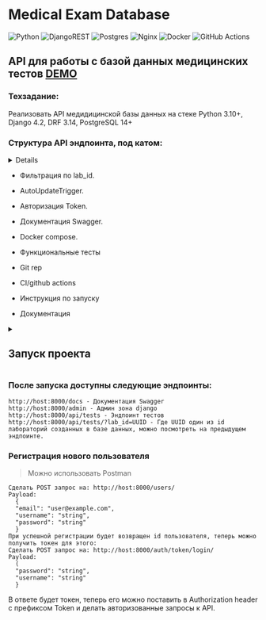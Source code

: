  # Medical Exam Database
  
  ![Python](https://img.shields.io/badge/python-3670A0?style=for-the-badge&logo=python&logoColor=ffdd54)
  ![DjangoREST](https://img.shields.io/badge/DJANGO-REST-ff1709?style=for-the-badge&logo=django&logoColor=white&color=ff1709&labelColor=gray) 
  ![Postgres](https://img.shields.io/badge/postgres-%23316192.svg?style=for-the-badge&logo=postgresql&logoColor=white)
  ![Nginx](https://img.shields.io/badge/nginx-%23009639.svg?style=for-the-badge&logo=nginx&logoColor=white)
  ![Docker](https://img.shields.io/badge/docker-%230db7ed.svg?style=for-the-badge&logo=docker&logoColor=white)
  ![GitHub Actions](https://img.shields.io/badge/github%20actions-%232671E5.svg?style=for-the-badge&logo=githubactions&logoColor=white)


## API для работы с базой данных медицинских тестов [DEMO](http://medtest.ddns.net)


### Техзадание:
Реализовать API медидицинской базы данных на стеке Python 3.10+, Django 4.2, DRF 3.14, PostgreSQL 14+

### Структура API эндпоинта, под катом:

<details>

```json

{
    "id": "1019d05d-8683-4410-b4c1-01014ee99575",
    "lab_id": "1fc0e364-0fbb-4884-99ce-93e9d541dbfd",
    "duration_seconds": 360,
    "results": [
        {
            "id": "4f394168-b88b-404f-a1d6-9c710f9ad752",
            "score": "0.12345",
            "indicator_name": "способность к усвоению информации",
            "metric_name": "cкорость реакции",
            "metric_unit": "секунды",
            "is_within_normal_range": true,
        },
        {
            "id": "ad03ba61-6f67-4776-b61d-6557e27ab3c1",
            "score": "99.00000",
            "indicator_name": "cпособность к усвоению информации",
            "metric_name": "доля ошибок",
            "metric_unit": "%",
            "is_within_normal_range": false,
        },
		…
    ],
}

```

</details>


- Фильтрация по lab_id.

- AutoUpdateTrigger.  

- Авторизация Token. 

- Документация Swagger.

- Docker compose.

- Функциональные тесты

- Git rep

- CI/github actions

- Инструкция по запуску

- Документация


<details>
  <summary>
    <h2>Запуск проекта</h2>
  </summary>


1. Клонировать репозиторий на linux host.
   ```
   $ git clone https://github.com/tr202/medical_exam.git
   ```
2. Перейти в папку проекта :
  
     ```
      $ cd /medical_exam/
     ```
 
3. Сделать скрипт запуска исполняемым:
    ```
      $ sudo chmod ugo+x start
      $ sudo chmod ugo+x stop
    ```
4. Запуск приложения:
    ```
      $ sudo ./start
    ```
    Содержимое файла
    ```
        #!/bin/bash
		docker-compose -f docker-compose.yml up -d
		docker-compose -f docker-compose.yml exec catalog python manage.py migrate
		docker-compose -f docker-compose.yml exec catalog python manage.py collectstatic
		docker-compose -f docker-compose.yml exec catalog cp -r /app/collected_static/. /static/static
		docker-compose -f docker-compose.yml exec catalog python manage.py loaddata db.json
		echo Test the endpoints
    ```
  
5. Остановка:
   ```
       $ sudo ./stop
   ```
     Содержимое файла:
   ```
        #!/bin/bash
		docker-compose -f docker-compose.yml down
        
   ```
</details>   
   
### После запуска доступны следующие эндпоинты:

```
http://host:8000/docs - Документация Swagger
http://host:8000/admin - Админ зона django
http://host:8000/api/tests - Эндпоинт тестов
http://host:8000/api/tests/?lab_id=UUID - Где UUID один из id лабораторий созданных в базе данных, можно посмотреть на предыдущем эндпоинте.  

```

### Регистрация нового пользователя
> Можно использовать Postman
```
Сделать POST запрос на: http://host:8000/users/
Payload:
  {
  "email": "user@example.com",
  "username": "string",
  "password": "string"
  }
При успешной регистрации будет возвращен id пользователя, теперь можно получить токен для этого:
Сделать POST запрос на: http://host:8000/auth/token/login/
Payload:
  (
  "password": "string",
  "username": "string"
  }
```
В ответе будет токен, теперь его можно поставить в Authorization header c префиксом Token
и делать авторизованные запросы к API.


